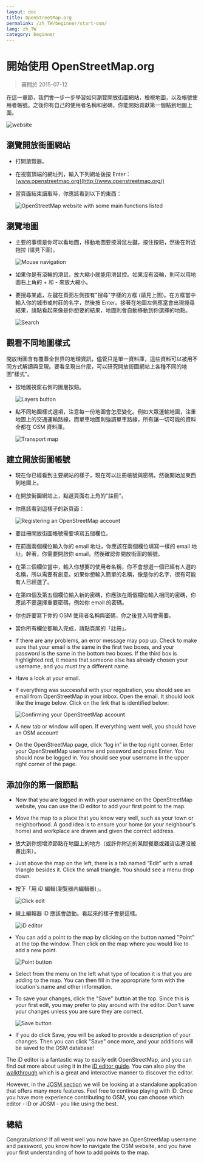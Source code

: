 ```yaml
---
layout: doc
title: OpenStreetMap.org
permalink: /zh_TW/beginner/start-osm/
lang: zh_TW
category: beginner
---
```


開始使用 OpenStreetMap.org
====================================

> 審閲於 2015-07-12  

在這一章節，我們會一步一步學習如何瀏覽開放街圖網站，檢視地圖，以及帳號使用者帳號。之後你有自己的使用者名稱和密碼，你能開始貢獻第一個點到地圖上面。

![website][]

瀏覽開放街圖網站
-------------------------------

- 打開瀏覽器。
-   在視窗頂端的網址列，輸入下列網址後按 Enter：
    [www.openstreetmap.org](http://www.openstreetmap.org/)
- 當頁面結束讀取時，你應該看到以下的東西：

    ![OpenStreetMap website with some main functions listed][]

瀏覽地圖
----------------

- 主要的事情是你可以看地圖，移動地圖要按滑鼠左鍵，按住按鈕，然後在附近拖拉 (請見下圖)。

    ![Mouse navigation][]

- 如果你是有滾輪的滑鼠，放大縮小就能用滑鼠控。如果沒有滾輪，則可以用地圖右上角的 + 和 - 來放大縮小。 
- 要搜尋某處，左鍵在頁面左側按有"搜尋"字樣的方框 (請見上圖)。在方框當中輸入你的城市或村莊的名字，然後按 Enter。接著在地圖左側應當會出現搜尋結果，請點看起來像是你想要的結果，地圖則會自動移動到你選擇的地點。

    ![Search][]
   

觀看不同地圖樣式
------------------------

開放街圖含有覆蓋全世界的地理資訊，儘管只是單一資料庫，這些資料可以被用不同方式解讀與呈現。要看呈現出什麼，可以研究開放街圖網站上各種不同的地圖"樣式"。

-   按地圖視窗右側的圖層按鈕。

    ![Layers button][]

- 點不同地圖樣式選項，注意每一份地圖會怎麼變化。例如大眾運輸地圖，注重地圖上的交通運輸路線，而單車地圖則強調單車路線，所有讓一切可能的資料全都在 OSM 資料庫。

    ![Transport map][]

建立開放街圖帳號
-------------------------------

-   現在你已經看到主要網站的樣子，現在可以註冊帳號與密碼，然後開始加東西到地圖上。
-   在開放街圖網站上，點選頁面右上角的"註冊"。
-   你應該看到這樣子的新頁面：

    ![Registering an OpenStreetMap account][]

-   要註冊開放街圖帳號需要填寫五個欄位。
- 在前面兩個欄位輸入你的 email 地址，你應該在兩個欄位填寫一樣的 email 地址。幹著，你需要開啟你 email，然後確認你開放街圖的帳號。
- 在第三個欄位當中，輸入你想要的使用者名稱，你不會想選一個已經有人選的名稱，所以需要有創意。如果你想輸入簡單的名稱，像是你的名字，很有可能有人已經選了。
- 在第四個及第五個欄位輸入新的密碼，你應該在兩個欄位輸入相同的密碼，你應該不要選擇重要密碼，例如你 email 的密碼。
- 你也許要寫下你的 OSM 使用者名稱與密碼，你之後登入時會需要。
-   當你所有欄位都輸入完成，請點頁尾的「註冊」。
-   If there are any problems, an error message may pop up. Check to make sure that your email is the same in the first two boxes, and your password is the same in the bottom two boxes. If the third box is highlighted red, it means that someone else has already chosen your username, and you must try a different name.
-   Have a look at your email.
-   If everything was successful with your registration, you should see an email from OpenStreetMap in your inbox. Open the email. It should look like the image below. Click on the link that is identified below:

    ![Confirming your OpenStreetMap account][]

-   A new tab or window will open. If everything went well, you should have an OSM account!
-   On the OpenStreetMap page, click “log in” in the top right corner.  Enter your OpenStreetMap username and password and press Enter. You should now be logged in. You should see your username in the upper right corner of the page.

添加你的第一個節點
------------------------

-   Now that you are logged in with your username on the OpenStreetMap website, you can use the iD editor to add your first point to the map.
-   Move the map to a place that you know very well, such as your town or neighborhood. A good idea is to ensure your home (or your neighbour's home) and workplace are drawn and given the correct address. 
-   放大到你想增添節點在地圖上的地方（或許你附近的某間餐廳或雜貨店還沒被畫出來）。
-   Just above the map on the left, there is a tab named “Edit” with a small triangle besides it. Click the small triangle. You should see a menu drop down.
-   按下「用 iD 編輯(瀏覽器內編輯器)」。

    ![Click edit][]

-   線上編輯器 iD 應該會啟動。看起來的樣子會是這樣。

    ![iD editor][]

-   You can add a point to the map by clicking on the button named "Point" at the top the window. Then click on the map where you would like to add a new point.

    ![Point button][]    

-   Select from the menu on the left what type of location it is that you are adding to the map. You can then fill in the appropriate form with the location's name and other information.
-   To save your changes, click the "Save" button at the top. Since this is your first edit, you may prefer to play around with the editor. Don't save your changes unless you are sure they are correct.

    ![Save button][]    

-   If you do click Save, you will be asked to provide a description of your changes.  Then you can click "Save" once more, and your additions will be saved to the OSM database!


The iD editor is a fantastic way to easily edit OpenStreetMap, and you can find out more about using it in the [iD editor guide](/en/beginner/id-editor/).  You can also play the [walkthrough](http://www.openstreetmap.org/edit?editor=id#walkthrough=true) which is a great and interactive manner to discover the editor.

However, in the [JOSM section](/en/josm/) we will be looking at a standalone application that offers many more features.  Feel free to continue playing with iD. Once you have more experience contributing to OSM, you can choose which editor - iD or JOSM - you like using the best.

總結
-------

Congratulations! If all went well you now have an OpenStreetMap username and password, you know how to navigate the OSM website, and you have your first understanding of how to add points to the map.



[website]: /images/beginner/start-osm_website.png
[OpenStreetMap website with some main functions listed]: /images/beginner/osm-website-main-functions.png
[Mouse navigation]: /images/beginner/mouse-navigation.png
[Search]: /images/beginner/search.png
[Layers button]: /images/beginner/layers.png
[Transport map]: /images/beginner/transport-map.png
[Registering an OpenStreetMap account]: /images/beginner/registering-account.png
[Confirming your OpenStreetMap account]: /images/beginner/confirming-account.png
[Click edit]: /images/beginner/click-edit.png
[iD editor]: /images/beginner/id-editor.png
[Point button]: /images/beginner/point-button.png
[Save button]: /images/beginner/save-button.png